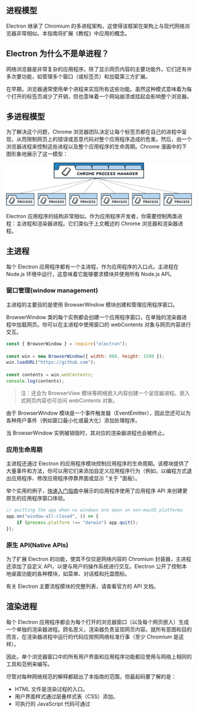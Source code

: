 ## 进程模型

Electron 继承了 Chromium 的多进程架构，这使得该框架在架构上与现代网络浏览器非常相似。本指南将扩展《教程》中应用的概念。

## Electron 为什么不是单进程？

网络浏览器是非常复杂的应用程序。除了显示网页内容的主要功能外，它们还有许多次要功能，如管理多个窗口（或标签页）和加载第三方扩展。

在早期，浏览器通常使用单个进程来实现所有这些功能。虽然这种模式意味着为每个打开的标签页减少了开销，但也意味着一个网站崩溃或挂起会影响整个浏览器。

## 多进程模型

为了解决这个问题，Chrome 浏览器团队决定让每个标签页都在自己的进程中呈现，从而限制网页上的错误或恶意代码对整个应用程序造成的危害。然后，由一个浏览器进程来控制这些进程以及整个应用程序的生命周期。Chrome 漫画中的下图形象地展示了这一模型：

![多进程模型](./mulity%20process%20model.png)

Electron 应用程序的结构非常相似。作为应用程序开发者，你需要控制两类进程：主进程和渲染器进程。它们类似于上文概述的 Chrome 浏览器和渲染器进程。

## 主进程

每个 Electron 应用程序都有一个主进程，作为应用程序的入口点。主进程在 Node.js 环境中运行，这意味着它能够要求模块并使用所有 Node.js API。

### 窗口管理(window management)

主进程的主要目的是使用 BrowserWindow 模块创建和管理应用程序窗口。

BrowserWindow 类的每个实例都会创建一个应用程序窗口，在单独的渲染器进程中加载网页。你可以在主进程中使用窗口的 webContents 对象与网页内容进行交互。

```javascript
const { BrowserWindow } = require("electron");

const win = new BrowserWindow({ width: 800, height: 1500 });
win.loadURL("https://github.com");

const contents = win.webContents;
console.log(contents);
```

> 注：还会为 BrowserView 模块等网络嵌入内容创建一个呈现器进程。嵌入式网页内容也可访问 webContents 对象。

由于 BrowserWindow 模块是一个事件触发器（EventEmitter），因此您还可以为各种用户事件（例如窗口最小化或最大化）添加处理程序。

当 BrowserWindow 实例被销毁时，其对应的渲染器进程也会被终止。

### 应用生命周期

主进程还通过 Electron 的应用程序模块控制应用程序的生命周期。该模块提供了大量事件和方法，你可以用它们来添加自定义应用程序行为（例如，以编程方式退出应用程序、修改应用程序停靠界面或显示 "关于 "面板）。

举个实用的例子，[快速入门指南](https://www.electronjs.org/docs/latest/tutorial/quick-start#manage-your-windows-lifecycle)中展示的应用程序使用了应用程序 API 来创建更原生的应用程序窗口体验。

```javascript
// quitting the app when no windows are open on non-macOS platforms
app.on("window-all-closed", () => {
    if (process.platform !== "darwin") app.quit();
});
```

### 原生 API(Native APIs)

为了扩展 Electron 的功能，使其不仅仅是网络内容的 Chromium 封装器，主进程还添加了自定义 API，以便与用户的操作系统进行交互。Electron 公开了控制本地桌面功能的各种模块，如菜单、对话框和托盘图标。

有关 Electron 主要流程模块的完整列表，请查看官方的 API 文档。

## 渲染进程

每个 Electron 应用程序都会为每个打开的浏览器窗口（以及每个网页嵌入）生成一个单独的渲染器进程。顾名思义，渲染器负责呈现网页内容。就所有意图和目的而言，在渲染器进程中运行的代码应按照网络标准行事（至少 Chromium 是这样）。

因此，单个浏览器窗口中的所有用户界面和应用程序功能都应使用与网络上相同的工具和范例来编写。

尽管对每种网络规范的解释都超出了本指南的范围，但最起码要了解的是：

-   HTML 文件是渲染过程的入口。
-   用户界面样式通过层叠样式表（CSS）添加。
-   可执行的 JavaScript 代码可通过 <script> 元素添加。

此外，这也意味着渲染器无法直接访问 require 或其他 Node.js API。要在渲染器中直接包含 NPM 模块，必须使用与在网页上相同的打包工具（例如 webpack 或 parcel）。

> 特别注意
> 渲染器进程可以在完整的 Node.js 环境中生成，以方便开发。历史上，这曾是默认设置，但出于安全原因，该功能已被禁用。

说到这里，你可能会想，如果 Node.js 和 Electron 的本地桌面功能只能从主进程访问，那么你的渲染器进程用户界面如何与这些功能交互呢？事实上，没有直接导入 Electron 内容脚本的方法。

## 预加载脚本(preload scripts)

预加载脚本包含在网页内容开始加载之前在渲染器进程中执行的代码。这些脚本在渲染器上下文中运行，但可以访问 Node.js API，从而获得更多权限。

可以在 BrowserWindow 构造函数的 webPreferences 选项中将预加载脚本(preload scripts)附加到主进程。

```javascript
const { BrowserWindow } = require("electron");
// ...
const win = new BrowserWindow({
    webPreferences: {
        preload: "path/to/preload.js",
    },
});
// ...
```

...和详细教材的类似，跳过

## utility 进程(the utility process)

每个 Electron 应用程序都可以使用 UtilityProcess API 从主进程中产生多个子进程。实用进程(utility)在 Node.js 环境中运行，这意味着它能够要求模块并使用所有 Node.js API。例如，utility 进程可用于托管不受信任的服务、CPU 密集型任务或容易崩溃的组件，这些任务或组件以前会托管在主进程或使用 Node.js child_process.fork API 生成的进程中。utility 进程与 Node.js child_process 模块生成的进程之间的主要区别在于，utility 进程可以使用 MessagePorts 与渲染器进程建立通信通道。当需要从主进程中分叉(fork)出一个子进程时，Electron 应用程序总是更倾向于使用 UtilityProcess API，而不是 Node.js child_process.fork API。

## 特殊进程模块别名(TypeScript)

Electron 的 npm 包页导出了包含 Electron TypeScript 类型定义子集的子路径。

-   electron/main 包含所有主进程模块的类型。
-   electron/renderer 包含所有渲染器进程模块的类型。
-   electron/common 包含可在主进程和呈现器进程中运行的模块类型。

这些别名对运行时没有影响，但可用于类型检查和代码提示。
